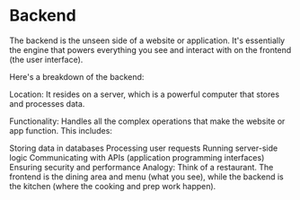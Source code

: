 # Backend
The backend is the unseen side of a website or application. It's essentially the engine that powers everything you see and interact with on the frontend (the user interface).

Here's a breakdown of the backend:

Location:  It resides on a server, which is a powerful computer that stores and processes data.

Functionality: Handles all the complex operations that make the website or app function. This includes:

Storing data in databases
Processing user requests
Running server-side logic
Communicating with APIs (application programming interfaces)
Ensuring security and performance
Analogy: Think of a restaurant. The frontend is the dining area and menu (what you see), while the backend is the kitchen (where the cooking and prep work happen).

